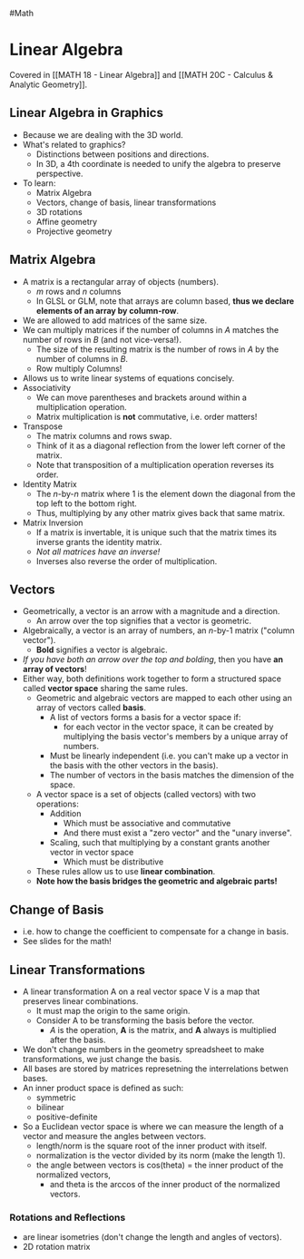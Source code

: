 #Math
# Linear Algebra
Covered in [[MATH 18 - Linear Algebra]] and [[MATH 20C - Calculus & Analytic Geometry]].

## Linear Algebra in Graphics
- Because we are dealing with the 3D world.
- What's related to graphics?
	- Distinctions between positions and directions.
	- In 3D, a 4th coordinate is needed to unify the algebra to preserve perspective.
- To learn:
	- Matrix Algebra
	- Vectors, change of basis, linear transformations
	- 3D rotations
	- Affine geometry
	- Projective geometry

## Matrix Algebra
- A matrix is a rectangular array of objects (numbers).
	- $m$ rows and $n$ columns
	- In GLSL or GLM, note that arrays are column based, **thus we declare elements of an array by column-row**.
- We are allowed to add matrices of the same size.
- We can multiply matrices if the number of columns in $A$ matches the number of rows in $B$ (and not vice-versa!).
	- The size of the resulting matrix is the number of rows in $A$ by the number of columns in $B$.
	- Row multiply Columns!
- Allows us to write linear systems of equations concisely.
- Associativity
	- We can move parentheses and brackets around within a multiplication operation.
	- Matrix multiplication is **not** commutative, i.e. order matters!
- Transpose
	- The matrix columns and rows swap.
	- Think of it as a diagonal reflection from the lower left corner of the matrix.
	- Note that transposition of a multiplication operation reverses its order.
- Identity Matrix
	- The $n$-by-$n$ matrix where 1 is the element down the diagonal from the top left to the bottom right.
	- Thus, multiplying by any other matrix gives back that same matrix.
- Matrix Inversion
	- If a matrix is invertable, it is unique such that the matrix times its inverse grants the identity matrix.
	- *Not all matrices have an inverse!*
	- Inverses also reverse the order of multiplication.

## Vectors
- Geometrically, a vector is an arrow with a magnitude and a direction.
	- An arrow over the top signifies that a vector is geometric.
- Algebraically, a vector is an array of numbers, an $n$-by-1 matrix ("column vector").
	- **Bold** signifies a vector is algebraic.
- *If you have both an arrow over the top and bolding*, then you have **an array of vectors**!
- Either way, both definitions work together to form a structured space called **vector space** sharing the same rules.
	- Geometric and algebraic vectors are mapped to each other using an array of vectors called **basis**.
		- A list of vectors forms a basis for a vector space if:
			- for each vector in the vector space, it can be created by multiplying the basis vector's members by a unique array of numbers.
		- Must be linearly independent (i.e. you can't make up a vector in the basis with the other vectors in the basis).
		- The number of vectors in the basis matches the dimension of the space.
	- A vector space is a set of objects (called vectors) with two operations:
		- Addition
			- Which must be associative and commutative
			- And there must exist a "zero vector" and the "unary inverse".
		- Scaling, such that multiplying by a constant grants another vector in vector space
			- Which must be distributive
	- These rules allow us to use **linear combination**.
	- **Note how the basis bridges the geometric and algebraic parts!**

## Change of Basis
- i.e. how to change the coefficient to compensate for a change in basis.
- See slides for the math!

## Linear Transformations
- A linear transformation A on a real vector space V is a map that preserves linear combinations.
	- It must map the origin to the same origin.
	- Consider A to be transforming the basis before the vector.
		- *A* is the operation, **A** is the matrix, and **A** always is multiplied after the basis.
- We don't change numbers in the geometry spreadsheet to make transformations, we just change the basis.
- All bases are stored by matrices represetning the interrelations betwen bases.
- An inner product space is defined as such:
	- symmetric
	- bilinear
	- positive-definite
- So a Euclidean vector space is where we can measure the length of a vector and measure the angles between vectors.
	- length/norm is the square root of the inner product with itself.
	- normalization is the vector divided by its norm (make the length 1).
	- the angle between vectors is cos(theta) = the inner product of the normalized vectors,
		- and theta is the arccos of the inner product of the normalized vectors.

### Rotations and Reflections
- are linear isometries (don't change the length and angles of vectors).
- 2D rotation matrix